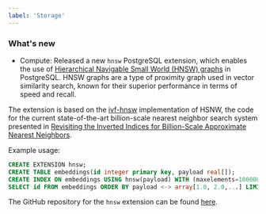```yaml
---
label: 'Storage'
---
```


### What's new

- Compute: Released a new `hnsw` PostgreSQL extension, which enables the use of [Hierarchical Navigable Small World (HNSW) graphs](https://arxiv.org/abs/1603.09320) in PostgreSQL. HNSW graphs are a type of proximity graph used in vector similarity search, known for their superior performance in terms of speed and recall.

The extension is based on the [ivf-hnsw](https://github.com/dbaranchuk/ivf-hnsw.git) implementation of HSNW, the code for the current state-of-the-art billion-scale nearest neighbor search system presented in [Revisiting the Inverted Indices for Billion-Scale Approximate Nearest Neighbors](https://openaccess.thecvf.com/content_ECCV_2018/html/Dmitry_Baranchuk_Revisiting_the_Inverted_ECCV_2018_paper.html).

  Example usage:

  ```sql
  CREATE EXTENSION hnsw;
  CREATE TABLE embeddings(id integer primary key, payload real[]);
  CREATE INDEX ON embeddings USING hnsw(payload) WITH (maxelements=1000000, dims=100, m=32);
  SELECT id FROM embeddings ORDER BY payload <-> array[1.0, 2.0,...] LIMIT 100;
  ```

  The GitHub repository for the `hnsw` extension can be found [here](https://github.com/knizhnik/hnsw).
